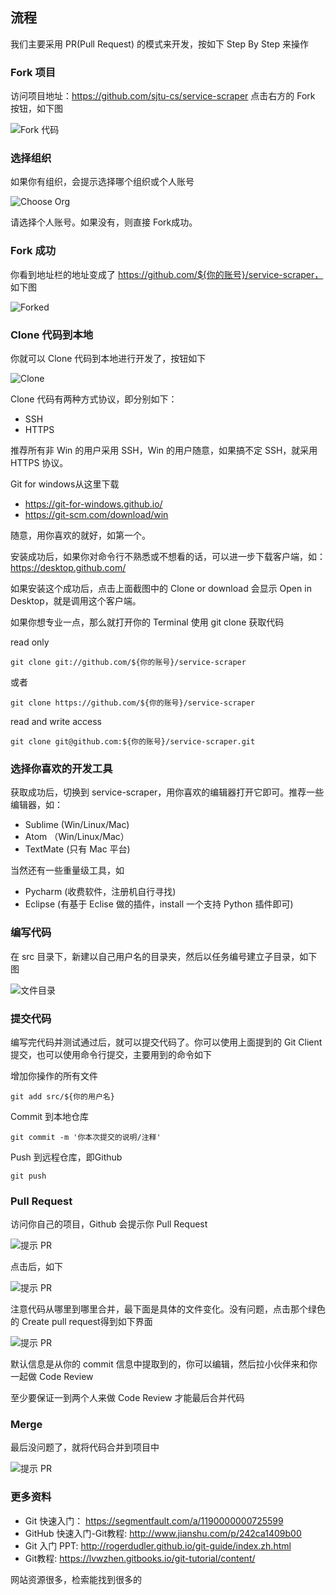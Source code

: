 ## 流程

我们主要采用 PR(Pull Request) 的模式来开发，按如下 Step By Step 来操作

### Fork 项目

访问项目地址：https://github.com/sjtu-cs/service-scraper 点击右方的 Fork 按钮，如下图

![Fork 代码](/dist/images/00-fork.png)

### 选择组织

如果你有组织，会提示选择哪个组织或个人账号

![Choose Org](/dist/images/01-choose-group.png)

请选择个人账号。如果没有，则直接 Fork成功。

### Fork 成功

你看到地址栏的地址变成了 https://github.com/${你的账号}/service-scraper， 如下图

![Forked](/dist/images/02-forked.png)

### Clone 代码到本地

你就可以 Clone 代码到本地进行开发了，按钮如下

![Clone](/dist/images/03-clone.png)

Clone 代码有两种方式协议，即分别如下：

* SSH
* HTTPS

推荐所有非 Win 的用户采用 SSH，Win 的用户随意，如果搞不定 SSH，就采用 HTTPS 协议。

Git for windows从这里下载

* https://git-for-windows.github.io/
* https://git-scm.com/download/win

随意，用你喜欢的就好，如第一个。

安装成功后，如果你对命令行不熟悉或不想看的话，可以进一步下载客户端，如：https://desktop.github.com/

如果安装这个成功后，点击上面截图中的 Clone or download 会显示 Open in Desktop，就是调用这个客户端。

如果你想专业一点，那么就打开你的 Terminal 使用 git clone 获取代码

read only
```
git clone git://github.com/${你的账号}/service-scraper
```

或者

```
git clone https://github.com/${你的账号}/service-scraper
```
read and write access
```
git clone git@github.com:${你的账号}/service-scraper.git
```
### 选择你喜欢的开发工具

获取成功后，切换到 service-scraper，用你喜欢的编辑器打开它即可。推荐一些编辑器，如：

* Sublime (Win/Linux/Mac)
* Atom （Win/Linux/Mac）
* TextMate (只有 Mac 平台)

当然还有一些重量级工具，如

* Pycharm (收费软件，注册机自行寻找)
* Eclipse (有基于 Eclise 做的插件，install 一个支持 Python 插件即可)

### 编写代码

在 src 目录下，新建以自己用户名的目录夹，然后以任务编号建立子目录，如下图

![文件目录](/dist/images/04-struct.png)

### 提交代码

编写完代码并测试通过后，就可以提交代码了。你可以使用上面提到的 Git Client 提交，也可以使用命令行提交，主要用到的命令如下


增加你操作的所有文件
```
git add src/${你的用户名}
```


Commit 到本地仓库

```
git commit -m '你本次提交的说明/注释'
```

Push 到远程仓库，即Github
```
git push
```
### Pull Request

访问你自己的项目，Github 会提示你 Pull Request

![提示 PR](/dist/images/05-pr-01.png)

点击后，如下

![提示 PR](/dist/images/05-pr-03.png)

注意代码从哪里到哪里合并，最下面是具体的文件变化。没有问题，点击那个绿色的 Create pull request得到如下界面

![提示 PR](/dist/images/05-pr-04.png)

默认信息是从你的 commit 信息中提取到的，你可以编辑，然后拉小伙伴来和你一起做 Code Review

至少要保证一到两个人来做 Code Review 才能最后合并代码

### Merge

最后没问题了，就将代码合并到项目中

![提示 PR](/dist/images/05-pr-05.png)


### 更多资料

* Git 快速入门： https://segmentfault.com/a/1190000000725599
* GitHub 快速入门-Git教程: http://www.jianshu.com/p/242ca1409b00
* Git 入门 PPT: http://rogerdudler.github.io/git-guide/index.zh.html
* Git教程: https://lvwzhen.gitbooks.io/git-tutorial/content/

网站资源很多，检索能找到很多的
